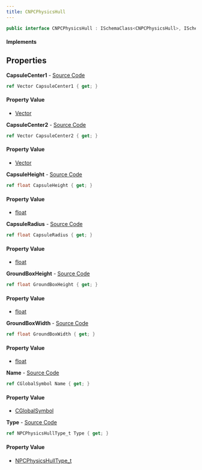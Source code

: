 ```yaml
---
title: CNPCPhysicsHull
---
```


```csharp
public interface CNPCPhysicsHull : ISchemaClass<CNPCPhysicsHull>, ISchemaField, ISchemaClass, INativeHandle
```

#### Implements

## Properties

**CapsuleCenter1** - [Source Code](https://github.com/swiftly-solution/swiftlys2/blob/main/managed/src/SwiftlyS2.Generated/Schemas/Interfaces/CNPCPhysicsHull.cs#L24)

```csharp
ref Vector CapsuleCenter1 { get; }
```

#### Property Value

- [Vector](/docs/api/shared/natives/vector)

**CapsuleCenter2** - [Source Code](https://github.com/swiftly-solution/swiftlys2/blob/main/managed/src/SwiftlyS2.Generated/Schemas/Interfaces/CNPCPhysicsHull.cs#L26)

```csharp
ref Vector CapsuleCenter2 { get; }
```

#### Property Value

- [Vector](/docs/api/shared/natives/vector)

**CapsuleHeight** - [Source Code](https://github.com/swiftly-solution/swiftlys2/blob/main/managed/src/SwiftlyS2.Generated/Schemas/Interfaces/CNPCPhysicsHull.cs#L20)

```csharp
ref float CapsuleHeight { get; }
```

#### Property Value

- [float](https://learn.microsoft.com/dotnet/api/system.single)

**CapsuleRadius** - [Source Code](https://github.com/swiftly-solution/swiftlys2/blob/main/managed/src/SwiftlyS2.Generated/Schemas/Interfaces/CNPCPhysicsHull.cs#L22)

```csharp
ref float CapsuleRadius { get; }
```

#### Property Value

- [float](https://learn.microsoft.com/dotnet/api/system.single)

**GroundBoxHeight** - [Source Code](https://github.com/swiftly-solution/swiftlys2/blob/main/managed/src/SwiftlyS2.Generated/Schemas/Interfaces/CNPCPhysicsHull.cs#L28)

```csharp
ref float GroundBoxHeight { get; }
```

#### Property Value

- [float](https://learn.microsoft.com/dotnet/api/system.single)

**GroundBoxWidth** - [Source Code](https://github.com/swiftly-solution/swiftlys2/blob/main/managed/src/SwiftlyS2.Generated/Schemas/Interfaces/CNPCPhysicsHull.cs#L30)

```csharp
ref float GroundBoxWidth { get; }
```

#### Property Value

- [float](https://learn.microsoft.com/dotnet/api/system.single)

**Name** - [Source Code](https://github.com/swiftly-solution/swiftlys2/blob/main/managed/src/SwiftlyS2.Generated/Schemas/Interfaces/CNPCPhysicsHull.cs#L16)

```csharp
ref CGlobalSymbol Name { get; }
```

#### Property Value

- [CGlobalSymbol](/docs/api/shared/natives/cglobalsymbol)

**Type** - [Source Code](https://github.com/swiftly-solution/swiftlys2/blob/main/managed/src/SwiftlyS2.Generated/Schemas/Interfaces/CNPCPhysicsHull.cs#L18)

```csharp
ref NPCPhysicsHullType_t Type { get; }
```

#### Property Value

- [NPCPhysicsHullType_t](/docs/api/shared/schemadefinitions/npcphysicshulltype_t)

